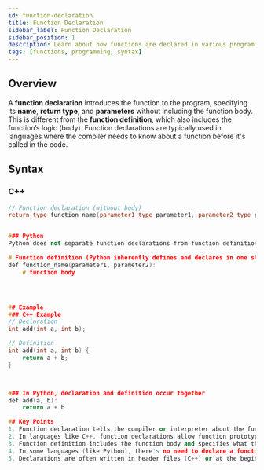 ```yaml
---
id: function-declaration
title: Function Declaration
sidebar_label: Function Declaration
sidebar_position: 1
description: Learn about how functions are declared in various programming languages.
tags: [functions, programming, syntax]
---
```


## Overview
A **function declaration** introduces the function to the program, specifying its **name**, **return type**, and **parameters** without including the function body. This is different from the **function definition**, which also includes the function’s logic (body). Function declarations are typically used in languages where the compiler needs to know about a function before it's called in the code.

## Syntax
### C++
```c++
// Function declaration (without body)
return_type function_name(parameter1_type parameter1, parameter2_type parameter2);


### Python
Python does not separate function declarations from function definitions. The function is defined and declared in one step.

# Function definition (Python inherently defines and declares in one step)
def function_name(parameter1, parameter2):
    # function body




## Example
### C++ Example
// Declaration
int add(int a, int b);

// Definition
int add(int a, int b) {
    return a + b;
}



### In Python, declaration and definition occur together
def add(a, b):
    return a + b

## Key Points 
1. Function declaration tells the compiler or interpreter about the function's name, parameters, and return type, without implementing the function body.
2. In languages like C++, function declarations allow function prototypes to be written in one place, while the actual implementation can be defined later.
3. Function definition includes the function body and specifies what the function does.
4. In some languages (like Python), there's no need to declare a function separately from its definition.
5. Declarations are often written in header files (C++) or at the beginning of the program before any function calls.
